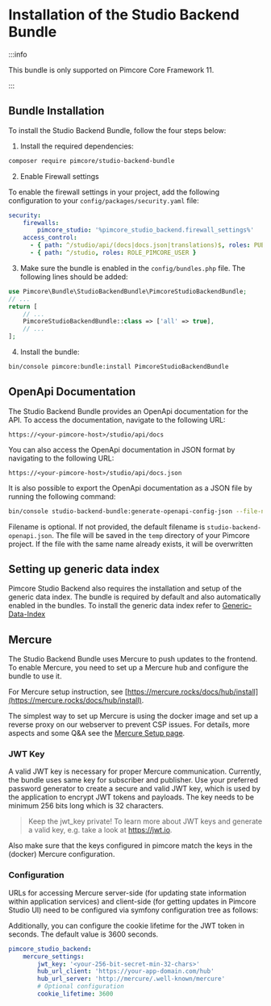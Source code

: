 # Installation of the Studio Backend Bundle

:::info

 This bundle is only supported on Pimcore Core Framework 11.

:::

## Bundle Installation

To install the Studio Backend Bundle, follow the four steps below:


1) Install the required dependencies:

```bash
composer require pimcore/studio-backend-bundle
```

2) Enable Firewall settings

To enable the firewall settings in your project, add the following configuration to your `config/packages/security.yaml` file:

```yaml
security:
    firewalls: 
        pimcore_studio: '%pimcore_studio_backend.firewall_settings%'
    access_control:
      - { path: ^/studio/api/(docs|docs.json|translations)$, roles: PUBLIC_ACCESS }
      - { path: ^/studio, roles: ROLE_PIMCORE_USER }
```

3) Make sure the bundle is enabled in the `config/bundles.php` file. The following lines should be added:

```php
use Pimcore\Bundle\StudioBackendBundle\PimcoreStudioBackendBundle;
// ...
return [
    // ...
    PimcoreStudioBackendBundle::class => ['all' => true],
    // ...
];  
```

4) Install the bundle:

```bash
bin/console pimcore:bundle:install PimcoreStudioBackendBundle
```

## OpenApi Documentation

The Studio Backend Bundle provides an OpenApi documentation for the API. To access the documentation, navigate to the following URL:

```
https://<your-pimcore-host>/studio/api/docs
```

You can also access the OpenApi documentation in JSON format by navigating to the following URL:
```
https://<your-pimcore-host>/studio/api/docs.json
```

It is also possible to export the OpenApi documentation as a JSON file by running the following command:
```bash
bin/console studio-backend-bundle:generate-openapi-config-json --file-name=<your-file-name>.json
```
Filename is optional. If not provided, the default filename is `studio-backend-openapi.json`. 
The file will be saved in the `temp` directory of your Pimcore project. If the file with the same name already exists, it will be overwritten

## Setting up generic data index
Pimcore Studio Backend also requires the installation and setup of the generic data index. 
The bundle is required by default and also automatically enabled in the bundles.
To install the generic data index refer to [Generic-Data-Index](https://github.com/pimcore/generic-data-index-bundle?tab=readme-ov-file)

## Mercure

The Studio Backend Bundle uses Mercure to push updates to the frontend. To enable Mercure, you need to set up a 
Mercure hub and configure the bundle to use it.

For Mercure setup instruction, see [https://mercure.rocks/docs/hub/install](https://mercure.rocks/docs/hub/install).

The simplest way to set up Mercure is using the docker image and set up a reverse proxy on our webserver to prevent CSP issues.
For details, more aspects and some Q&A see the [Mercure Setup page](./02_Mercure_Setup.md).

### JWT Key
A valid JWT key is necessary for proper Mercure communication. Currently, the bundle uses same key for subscriber and publisher.
Use your preferred password generator to create a secure and valid JWT key, which is used by the application to encrypt JWT tokens and payloads.
The key needs to be minimum 256 bits long which is 32 characters.

> Keep the jwt_key private!
> To learn more about JWT keys and generate a valid key, e.g. take a look at https://jwt.io.

Also make sure that the keys configured in pimcore match the keys in the (docker) Mercure configuration.

### Configuration

URLs for accessing Mercure server-side (for updating state information within application
services) and client-side (for getting updates in Pimcore Studio UI) need to be configured via symfony configuration
tree as follows:

Additionally, you can configure the cookie lifetime for the JWT token in seconds. The default value is 3600 seconds.

```yaml
pimcore_studio_backend:
    mercure_settings:
        jwt_key: '<your-256-bit-secret-min-32-chars>'
        hub_url_client: 'https://your-app-domain.com/hub'
        hub_url_server: 'http://mercure/.well-known/mercure'
        # Optional configuration
        cookie_lifetime: 3600
```

